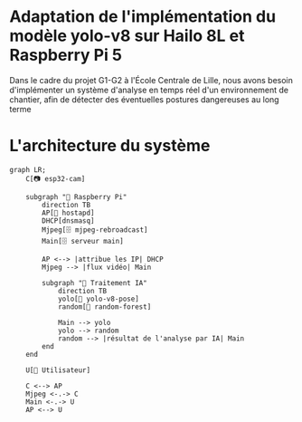 # Adaptation de l'implémentation du modèle yolo-v8 sur Hailo 8L et Raspberry Pi 5

Dans le cadre du projet G1-G2 à l'École Centrale de Lille, nous avons besoin d'implémenter un système d'analyse en temps réel d'un environnement de chantier, afin de détecter des éventuelles postures dangereuses au long terme

# L'architecture du système

```mermaid
graph LR;
    C[📷 esp32-cam] 

    subgraph "🍓 Raspberry Pi"
        direction TB
        AP[📡 hostapd]
        DHCP[dnsmasq]
        Mjpeg[🗄️ mjpeg-rebroadcast]
        Main[🗄️ serveur main]

        AP <--> |attribue les IP| DHCP
        Mjpeg --> |flux vidéo| Main

        subgraph "🧠 Traitement IA"
            direction TB
            yolo[🤖 yolo-v8-pose]
            random[🤖 random-forest]

            Main --> yolo
            yolo --> random
            random --> |résultat de l'analyse par IA| Main
        end
    end

    U[👤 Utilisateur]

    C <--> AP
    Mjpeg <-.-> C
    Main <-.-> U
    AP <--> U
```
